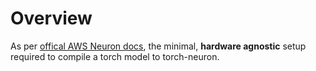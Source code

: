 # Overview

As per [offical AWS Neuron docs](https://awsdocs-neuron.readthedocs-hosted.com/en/latest/frameworks/torch/torch-neuron/setup/pytorch-install.html#id2), the minimal, **hardware agnostic** setup required to
compile a torch model to torch-neuron.
